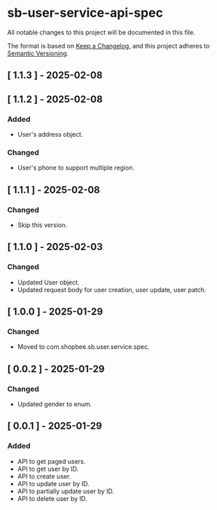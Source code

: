 # sb-user-service-api-spec

All notable changes to this project will be documented in this file.

The format is based on [Keep a Changelog](https://keepachangelog.com/en/1.0.0/),
and this project adheres to [Semantic Versioning](https://semver.org/spec/v2.0.0.html).

## [ 1.1.3 ] - 2025-02-08

## [ 1.1.2 ] - 2025-02-08
### Added
- User's address object.

### Changed
- User's phone to support multiple region.

## [ 1.1.1 ] - 2025-02-08
### Changed
- Skip thís version.

## [ 1.1.0 ] - 2025-02-03
### Changed
- Updated User object.
- Updated request body for user creation, user update, user patch.

## [ 1.0.0 ] - 2025-01-29
### Changed
- Moved to com.shopbee.sb.user.service.spec.

## [ 0.0.2 ] - 2025-01-29
### Changed
- Updated gender to enum.

## [ 0.0.1 ] - 2025-01-29
### Added
- API to get paged users.
- API to get user by ID.
- API to create user.
- API to update user by ID.
- API to partially update user by ID.
- API to delete user by ID.
